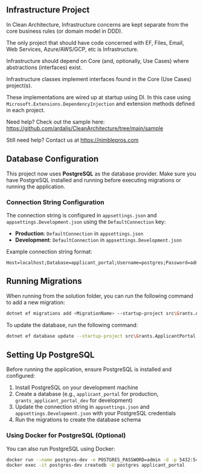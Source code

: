﻿## Infrastructure Project

In Clean Architecture, Infrastructure concerns are kept separate from the core business rules (or domain model in DDD).

The only project that should have code concerned with EF, Files, Email, Web Services, Azure/AWS/GCP, etc is Infrastructure.

Infrastructure should depend on Core (and, optionally, Use Cases) where abstractions (interfaces) exist.

Infrastructure classes implement interfaces found in the Core (Use Cases) project(s).

These implementations are wired up at startup using DI. In this case using `Microsoft.Extensions.DependencyInjection` and extension methods defined in each project.

Need help? Check out the sample here:
https://github.com/ardalis/CleanArchitecture/tree/main/sample

Still need help?
Contact us at https://nimblepros.com


## Database Configuration

This project now uses **PostgreSQL** as the database provider. Make sure you have PostgreSQL installed and running before executing migrations or running the application.

### Connection String Configuration

The connection string is configured in `appsettings.json` and `appsettings.Development.json` using the `DefaultConnection` key:

- **Production**: `DefaultConnection` in `appsettings.json`
- **Development**: `DefaultConnection` in `appsettings.Development.json`

Example connection string format:
```
Host=localhost;Database=applicant_portal;Username=postgres;Password=admin;Port=5432
```

## Running Migrations

When running from the solution folder, you can run the following command to add a new migration:

```bash
dotnet ef migrations add <MigrationName> --startup-project src\Grants.ApplicantPortal.API.Web --context AppDbContext --project src\Grants.ApplicantPortal.API.Infrastructure --output-dir Data/Migrations
```

To update the database, run the following command:
```bash
dotnet ef database update --startup-project src\Grants.ApplicantPortal.API.Web --context AppDbContext --project src\Grants.ApplicantPortal.API.Infrastructure
```

## Setting Up PostgreSQL

Before running the application, ensure PostgreSQL is installed and configured:

1. Install PostgreSQL on your development machine
2. Create a database (e.g., `applicant_portal` for production, `grants_applicant_portal_dev` for development)
3. Update the connection string in `appsettings.json` and `appsettings.Development.json` with your PostgreSQL credentials
4. Run the migrations to create the database schema

### Using Docker for PostgreSQL (Optional)

You can also run PostgreSQL using Docker:

```bash
docker run --name postgres-dev -e POSTGRES_PASSWORD=admin -d -p 5432:5432 postgres:15
docker exec -it postgres-dev createdb -U postgres applicant_portal

